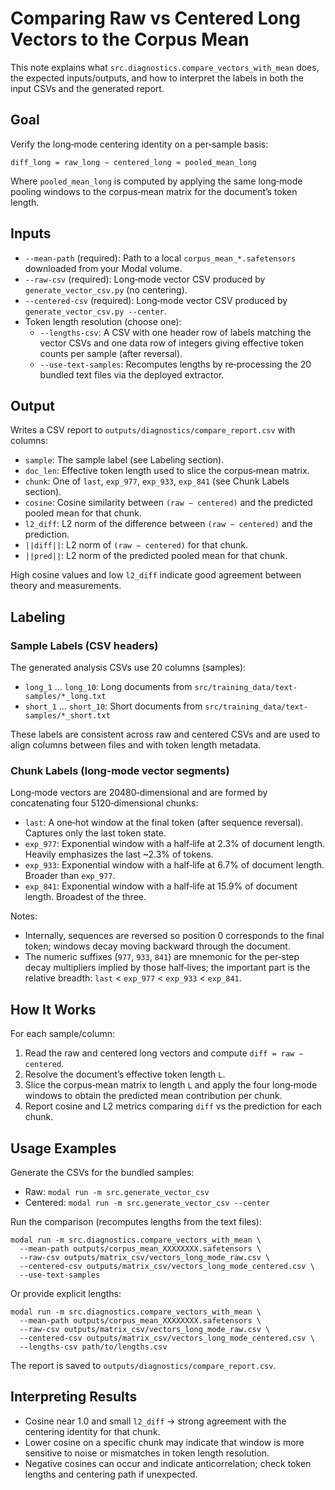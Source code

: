 # Comparing Raw vs Centered Long Vectors to the Corpus Mean

This note explains what `src.diagnostics.compare_vectors_with_mean` does, the expected inputs/outputs, and how to interpret the labels in both the input CSVs and the generated report.

## Goal

Verify the long‑mode centering identity on a per‑sample basis:

    diff_long = raw_long − centered_long ≈ pooled_mean_long

Where `pooled_mean_long` is computed by applying the same long‑mode pooling windows to the corpus‑mean matrix for the document’s token length.

## Inputs

- `--mean-path` (required): Path to a local `corpus_mean_*.safetensors` downloaded from your Modal volume.
- `--raw-csv` (required): Long‑mode vector CSV produced by `generate_vector_csv.py` (no centering).
- `--centered-csv` (required): Long‑mode vector CSV produced by `generate_vector_csv.py --center`.
- Token length resolution (choose one):
  - `--lengths-csv`: A CSV with one header row of labels matching the vector CSVs and one data row of integers giving effective token counts per sample (after reversal).
  - `--use-text-samples`: Recomputes lengths by re‑processing the 20 bundled text files via the deployed extractor.

## Output

Writes a CSV report to `outputs/diagnostics/compare_report.csv` with columns:

- `sample`: The sample label (see Labeling section).
- `doc_len`: Effective token length used to slice the corpus‑mean matrix.
- `chunk`: One of `last`, `exp_977`, `exp_933`, `exp_841` (see Chunk Labels section).
- `cosine`: Cosine similarity between `(raw − centered)` and the predicted pooled mean for that chunk.
- `l2_diff`: L2 norm of the difference between `(raw − centered)` and the prediction.
- `||diff||`: L2 norm of `(raw − centered)` for that chunk.
- `||pred||`: L2 norm of the predicted pooled mean for that chunk.

High cosine values and low `l2_diff` indicate good agreement between theory and measurements.

## Labeling

### Sample Labels (CSV headers)

The generated analysis CSVs use 20 columns (samples):

- `long_1` … `long_10`: Long documents from `src/training_data/text-samples/*_long.txt`
- `short_1` … `short_10`: Short documents from `src/training_data/text-samples/*_short.txt`

These labels are consistent across raw and centered CSVs and are used to align columns between files and with token length metadata.

### Chunk Labels (long‑mode vector segments)

Long‑mode vectors are 20480‑dimensional and are formed by concatenating four 5120‑dimensional chunks:

- `last`: A one‑hot window at the final token (after sequence reversal). Captures only the last token state.
- `exp_977`: Exponential window with a half‑life at 2.3% of document length. Heavily emphasizes the last ~2.3% of tokens.
- `exp_933`: Exponential window with a half‑life at 6.7% of document length. Broader than `exp_977`.
- `exp_841`: Exponential window with a half‑life at 15.9% of document length. Broadest of the three.

Notes:
- Internally, sequences are reversed so position 0 corresponds to the final token; windows decay moving backward through the document.
- The numeric suffixes (`977`, `933`, `841`) are mnemonic for the per‑step decay multipliers implied by those half‑lives; the important part is the relative breadth: `last` < `exp_977` < `exp_933` < `exp_841`.

## How It Works

For each sample/column:
1. Read the raw and centered long vectors and compute `diff = raw − centered`.
2. Resolve the document’s effective token length `L`.
3. Slice the corpus‑mean matrix to length `L` and apply the four long‑mode windows to obtain the predicted mean contribution per chunk.
4. Report cosine and L2 metrics comparing `diff` vs the prediction for each chunk.

## Usage Examples

Generate the CSVs for the bundled samples:

- Raw: `modal run -m src.generate_vector_csv`
- Centered: `modal run -m src.generate_vector_csv --center`

Run the comparison (recomputes lengths from the text files):

```
modal run -m src.diagnostics.compare_vectors_with_mean \
  --mean-path outputs/corpus_mean_XXXXXXXX.safetensors \
  --raw-csv outputs/matrix_csv/vectors_long_mode_raw.csv \
  --centered-csv outputs/matrix_csv/vectors_long_mode_centered.csv \
  --use-text-samples
```

Or provide explicit lengths:

```
modal run -m src.diagnostics.compare_vectors_with_mean \
  --mean-path outputs/corpus_mean_XXXXXXXX.safetensors \
  --raw-csv outputs/matrix_csv/vectors_long_mode_raw.csv \
  --centered-csv outputs/matrix_csv/vectors_long_mode_centered.csv \
  --lengths-csv path/to/lengths.csv
```

The report is saved to `outputs/diagnostics/compare_report.csv`.

## Interpreting Results

- Cosine near 1.0 and small `l2_diff` → strong agreement with the centering identity for that chunk.
- Lower cosine on a specific chunk may indicate that window is more sensitive to noise or mismatches in token length resolution.
- Negative cosines can occur and indicate anticorrelation; check token lengths and centering path if unexpected.
